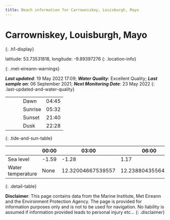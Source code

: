 ```yaml
---
title: Beach information for Carrowniskey, Louisburgh, Mayo
---
```

# Carrowniskey, Louisburgh, Mayo 
{: .h1-display}

latitude: 53.73531818, longitude: -9.89397276
{: .location-info}


{: .met-eireann-warnings}

___Last updated___: 19 May 2022 17:09; ___Water Quality___: Excellent Quality;
___Last sample on___: 06 September 2021; ___Next Monitoring Date___: 23 May 2022
{: .last-updated-and-water-quality}

|   |   |   |   |   |
|---|---|---|---|---|
|   |   |   | Dawn  | 04:45 |
|   |   |   | Sunrise  | 05:32 |
|   |   |   | Sunset  | 21:40 |
|   |   |   | Dusk  | 22:28 |
{: .tide-and-sun-table}

<div></div>

| | 00:00 | 03:00 | 06:00 | 09:00 | 12:00 | 15:00 | 18:00 | 21:00 |
|---|---|---|---|---|---|---|---|---|
| Sea level | -1.59 | -1.28 | 1.17 | 1.1| -1.18 | -1.15 | 1.22 | 1.44 |
| Water temperature | None | 12.32004667539557 | 12.238804355643433 | 12.241479239029868 | 12.35232980384012 | 12.410936803352472 | 12.409770574882874 | 12.395133746398951 |
{: .detail-table}

__Disclaimer__: This page contains data from the Marine Institute,
Met Eireann and the Environment Protection Agency. The page is provided for
information purposes only and is not to be used for navigation. No liability
is assumed if information provided leads to personal injury etc...
{: .disclaimer}